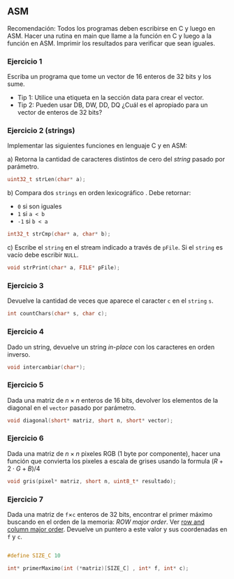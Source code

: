 ## ASM

Recomendación: Todos los programas deben escribirse en C y luego en ASM. Hacer una rutina en main que llame a la función en C y luego a la función en ASM. Imprimir los resultados para verificar que sean iguales.

### Ejercicio 1

Escriba un programa que tome un vector de 16 enteros de 32 bits y los sume.

 * Tip 1: Utilice una etiqueta en la sección data para crear el vector.
 * Tip 2: Pueden usar DB, DW, DD, DQ ¿Cuál es el apropiado para un vector de enteros de 32 bits?

### Ejercicio 2 (strings)

Implementar las siguientes funciones en lenguaje C y en ASM:

a) Retorna la cantidad de caracteres distintos de cero del *string* pasado por parámetro. 

```C
uint32_t strLen(char* a);
```

b) Compara dos `strings` en orden lexicográfico [](https://es.wikipedia.org/wiki/Orden_lexicografico). Debe retornar:

* `0` si son iguales
* `1` si `a < b`
* `-1` si `b < a`

```C
int32_t strCmp(char* a, char* b);
```

c) Escribe el `string` en el stream indicado a través de `pFile`. Si el `string` es vacío debe escribir `NULL`.

```C
void strPrint(char* a, FILE* pFile);
```

### Ejercicio 3

Devuelve la cantidad de veces que aparece el caracter `c` en el `string` `s`.
```C
int countChars(char* s, char c);
```

### Ejercicio 4

Dado un string, devuelve un string *in-place* con los caracteres en orden inverso.

```C
void intercambiar(char*);
```

### Ejercicio 5

Dada una matriz de $n \times n$ enteros de 16 bits, devolver los elementos de la diagonal en el `vector` pasado por parámetro.

```C
void diagonal(short* matriz, short n, short* vector);
```


### Ejercicio 6

Dada una matriz de $n \times n$ pixeles RGB (1 byte por componente), hacer una función que convierta los pixeles a escala de grises usando la formula $(R+2 \cdot G+B)/4$

```C
void gris(pixel* matriz, short n, uint8_t* resultado);
```

### Ejercicio 7

Dada una matriz de `f`$\times$`c` enteros de 32 bits, encontrar el primer máximo buscando en el orden de la memoria: *ROW major order*. Ver [row and column major order](https://www.wikiwand.com/en/Row-_and_column-major_order). Devuelve un puntero a este valor y sus coordenadas en `f` y `c`.

```C

#define SIZE_C 10

int* primerMaximo(int (*matriz)[SIZE_C] , int* f, int* c);
```

